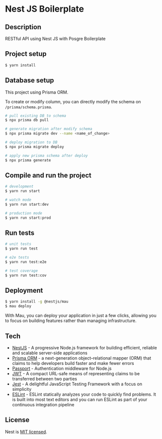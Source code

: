 # Nest JS Boilerplate

## Description

RESTful API using Nest JS with Posgre Boilerplate

## Project setup

```bash
$ yarn install
```

## Database setup
This project using Prisma ORM.

To create or modify column, you can directly modify the schema on ``/prisma/schema.prisma``.
```bash
# pull existing DB to schema
$ npx prisma db pull

# generate migration after modify schema
$ npx prisma migrate dev --name <name_of_change>

# deploy migration to DB
$ npx prisma migrate deploy

# apply new prisma schema after deploy
$ npx prisma generate
```

## Compile and run the project

```bash
# development
$ yarn run start

# watch mode
$ yarn run start:dev

# production mode
$ yarn run start:prod
```

## Run tests

```bash
# unit tests
$ yarn run test

# e2e tests
$ yarn run test:e2e

# test coverage
$ yarn run test:cov
```

## Deployment

```bash
$ yarn install -g @nestjs/mau
$ mau deploy
```

With Mau, you can deploy your application in just a few clicks, allowing you to focus on building features rather than managing infrastructure.

## Tech

- [NestJS](https://nestjs.com/) - A progressive Node.js framework for building efficient, reliable and scalable server-side applications
- [Prisma ORM](https://www.prisma.io/) - a next-generation object–relational mapper (ORM) that claims to help developers build faster and make fewer errors
- [Passport](https://passportjs.org/) - Authentication middleware for Node.js
- [JWT](https://jwt.io/) - A compact URL-safe means of representing claims to be transferred between two parties
- [Jest](https://jestjs.io) - A delightful JavaScript Testing Framework with a focus on simplicity
- [ESLint](https://eslint.org/) - ESLint statically analyzes your code to quickly find problems. It is built into most text editors and you can run ESLint as part of your continuous integration pipeline

## License

Nest is [MIT licensed](https://github.com/nestjs/nest/blob/master/LICENSE).
